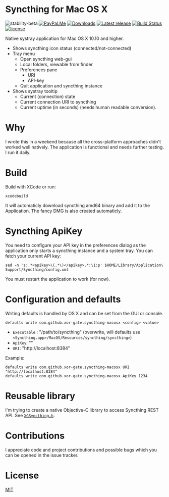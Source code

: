 # Syncthing for Mac OS X

![stability-beta](https://img.shields.io/badge/stability-beta-yellow.svg)
[![PayPal.Me](https://img.shields.io/badge/donate-PayPal-green.svg?style=flat)](https://paypal.me/xorgate) [![Downloads](https://img.shields.io/github/downloads/xor-gate/syncthing-macosx/total.svg)](https://github.com/xor-gate/syncthing-macosx/releases) [![Latest release](https://img.shields.io/github/release/xor-gate/syncthing-macosx.svg)](https://github.com/xor-gate/syncthing-macosx/releases/latest) [![Build Status](https://travis-ci.org/xor-gate/syncthing-macosx.svg?branch=master)](https://travis-ci.org/xor-gate/syncthing-macosx) [![license](https://img.shields.io/github/license/mashape/apistatus.svg?maxAge=2592000)](LICENSE)

Native systray application for Mac OS X 10.10 and higher.

* Shows syncthing icon status (connected/not-connected)
* Tray menu
  * Open syncthing web-gui
  * Local folders, viewable from finder
  * Preferences pane
    * URI
    * API-key
  * Quit application and syncthing instance
* Shows systray tooltip
  * Current (connection) state
  * Current connection URI to syncthing
  * Current uptime (in seconds) (needs human readable conversion).

# Why

I wrote this in a weekend because all the cross-platform approaches didn't worked well natively. The application is functional and needs further testing. I run it daily.

# Build

Build with XCode or run:

```
xcodebuild
```

It will automaticly download syncthing amd64 binary and add it to the Application. The fancy
 DMG is also created automaticly.

# Syncthing ApiKey

You need to configure your API key in the preferences dialog as the application only starts a syncthing instance
 and a system tray. You can fetch your current API key:

`sed -n 's:.*<apikey>\(.*\)</apikey>.*:\1:p' $HOME/Library/Application\ Support/Syncthing/config.xml`

You must restart the application to work (for now).

# Configuration and defaults

Writing defaults is handled by OS X and can be set from the GUI or console.

`defaults write com.github.xor-gate.syncthing-macosx <config> <value>`

* `Executable` : "/path/to/syncthing" (overwrite, will defaults use `<Syncthing.app>/MacOS/Resources/syncthing/syncthing>`)
* `ApiKey`: "<ApiKey>"
* `URI`: "http://localhost:8384"

Example:

```
defaults write com.github.xor-gate.syncthing-macosx URI "http://localhost:8384"
defaults write com.github.xor-gate.syncthing-macosx ApiKey 1234
```

# Reusable library

I'm trying to create a native Objective-C library to access Syncthing REST API.
See [`XGSyncthing.h`](syncthing/XGSyncthing.h).

# Contributions

I appreciate code and project contributions and possible bugs which you can be opened in the issue tracker.

# License

[MIT](LICENSE)
